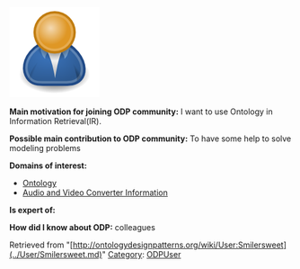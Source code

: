 [![Image:ODPUser.png](../images/a/a6/ODPUser.png)](../Image/ODPUser.png.md "Image:ODPUser.png")




  





__Main motivation for joining ODP community:__ I want to use Ontology in Information Retrieval(IR).


__Possible main contribution to ODP community:__ To have some help to solve modeling problems


__Domains of interest:__



* [Ontology](../Community/Ontology-based_models.md "Community:Ontology")
* [Audio and Video Converter Information](http://ontologydesignpatterns.org/wiki/index.php?title=Community:Audio_and_Video_Converter_Information&action=edit&redlink=1 "Community:Audio and Video Converter Information (not yet written)")


__Is expert of:__


  

__How did I know about ODP:__ colleagues






Retrieved from "[http://ontologydesignpatterns.org/wiki/User:Smilersweet](../User/Smilersweet.md)"
 [Category](http://ontologydesignpatterns.org/wiki/Special:Categories "Special:Categories"): [ODPUser](../Category/ODPUser.md "Category:ODPUser")